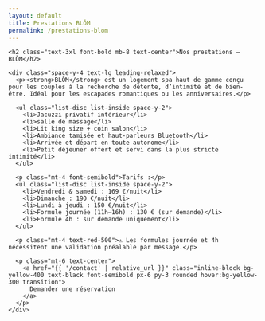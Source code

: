 ```yaml
---
layout: default
title: Prestations BLŌM
permalink: /prestations-blom
---
```


<section class="bg-black text-yellow-400 min-h-screen py-12 px-6 w-full">
  <div class="max-w-4xl mx-auto">

    <h2 class="text-3xl font-bold mb-8 text-center">Nos prestations – BLŌM</h2>

    <div class="space-y-4 text-lg leading-relaxed">
      <p><strong>BLŌM</strong> est un logement spa haut de gamme conçu pour les couples à la recherche de détente, d’intimité et de bien-être. Idéal pour les escapades romantiques ou les anniversaires.</p>

      <ul class="list-disc list-inside space-y-2">
        <li>Jacuzzi privatif intérieur</li>
        <li>salle de massage</li>
        <li>Lit king size + coin salon</li>
        <li>Ambiance tamisée et haut-parleurs Bluetooth</li>
        <li>Arrivée et départ en toute autonome</li>
        <li>Petit déjeuner offert et servi dans la plus stricte intimité</li>
      </ul>

      <p class="mt-4 font-semibold">Tarifs :</p>
      <ul class="list-disc list-inside space-y-2">
        <li>Vendredi & samedi : 169 €/nuit</li>
        <li>Dimanche : 190 €/nuit</li>
        <li>Lundi à jeudi : 150 €/nuit</li>
        <li>Formule journée (11h–16h) : 130 € (sur demande)</li>
        <li>Formule 4h : sur demande uniquement</li>
      </ul>

      <p class="mt-4 text-red-500">⚠️ Les formules journée et 4h nécessitent une validation préalable par message.</p>

      <p class="mt-6 text-center">
        <a href="{{ '/contact' | relative_url }}" class="inline-block bg-yellow-400 text-black font-semibold px-6 py-3 rounded hover:bg-yellow-300 transition">
          Demander une réservation
        </a>
      </p>
    </div>

  </div>
</section>
